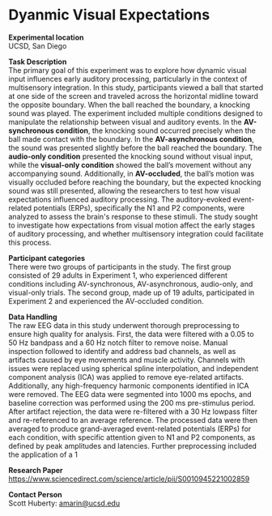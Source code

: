 # Dyanmic Visual Expectations  


**Experimental location**   
UCSD, San Diego  


**Task Description**  
The primary goal of this experiment was to explore how dynamic visual input influences early auditory processing, particularly in the context of multisensory integration. In this study, participants viewed a ball that started at one side of the screen and traveled across the horizontal midline toward the opposite boundary. When the ball reached the boundary, a knocking sound was played. The experiment included multiple conditions designed to manipulate the relationship between visual and auditory events. In the **AV-synchronous condition**, the knocking sound occurred precisely when the ball made contact with the boundary. In the **AV-asynchronous condition**, the sound was presented slightly before the ball reached the boundary. The **audio-only condition** presented the knocking sound without visual input, while the **visual-only condition** showed the ball’s movement without any accompanying sound. Additionally, in **AV-occluded**, the ball’s motion was visually occluded before reaching the boundary, but the expected knocking sound was still presented, allowing the researchers to test how visual expectations influenced auditory processing. The auditory-evoked event-related potentials (ERPs), specifically the N1 and P2 components, were analyzed to assess the brain's response to these stimuli. The study sought to investigate how expectations from visual motion affect the early stages of auditory processing, and whether multisensory integration could facilitate this process.


**Participant categories**  
There were two groups of participants in the study. The first group consisted of 29 adults in Experiment 1, who experienced different conditions including AV-synchronous, AV-asynchronous, audio-only, and visual-only trials. The second group, made up of 19 adults, participated in Experiment 2 and experienced the AV-occluded condition.

**Data Handling**  
The raw EEG data in this study underwent thorough preprocessing to ensure high quality for analysis. First, the data were filtered with a 0.05 to 50 Hz bandpass and a 60 Hz notch filter to remove noise. Manual inspection followed to identify and address bad channels, as well as artifacts caused by eye movements and muscle activity. Channels with issues were replaced using spherical spline interpolation, and independent component analysis (ICA) was applied to remove eye-related artifacts. Additionally, any high-frequency harmonic components identified in ICA were removed. The EEG data were segmented into 1000 ms epochs, and baseline correction was performed using the 200 ms pre-stimulus period. After artifact rejection, the data were re-filtered with a 30 Hz lowpass filter and re-referenced to an average reference. The processed data were then averaged to produce grand-averaged event-related potentials (ERPs) for each condition, with specific attention given to N1 and P2 components, as defined by peak amplitudes and latencies. Further preprocessing included the application of a 1


**Research Paper**  
https://www.sciencedirect.com/science/article/pii/S0010945221002859

**Contact Person**  
Scott Huberty: amarin@ucsd.edu
